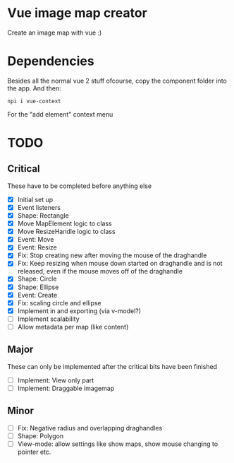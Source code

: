 # Vue image map creator

Create an image map with vue :)

# Dependencies

Besides all the normal vue 2 stuff ofcourse, copy the component folder into the app.
And then:

```
npi i vue-context
```

For the "add element" context menu

# TODO

## Critical

These have to be completed before anything else

- [x] Initial set up
- [x] Event listeners
- [x] Shape: Rectangle
- [x] Move MapElement logic to class
- [x] Move ResizeHandle logic to class
- [x] Event: Move
- [x] Event: Resize
- [x] Fix: Stop creating new after moving the mouse of the draghandle
- [x] Fix: Keep resizing when mouse down started on draghandle and is not released, even if the mouse moves off of the draghandle
- [x] Shape: Circle
- [x] Shape: Ellipse
- [x] Event: Create
- [x] Fix: scaling circle and ellipse
- [x] Implement in and exporting (via v-model?)
- [ ] Implement scalability
- [ ] Allow metadata per map (like content)

## Major

These can only be implemented after the critical bits have been finished

- [ ] Implement: View only part
- [ ] Implement: Draggable imagemap

## Minor

- [ ] Fix: Negative radius and overlapping draghandles
- [ ] Shape: Polygon
- [ ] View-mode: allow settings like show maps, show mouse changing to pointer etc.
